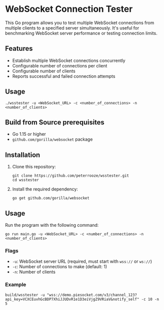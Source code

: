 # WebSocket Connection Tester

This Go program allows you to test multiple WebSocket connections from multiple clients to a specified server simultaneously. It's useful for benchmarking WebSocket server performance or testing connection limits.

## Features

- Establish multiple WebSocket connections concurrently
- Configurable number of connections per client
- Configurable number of clients
- Reports successful and failed connection attempts

## Usage

```
./wsstester -u <WebSocket_URL> -c <number_of_connections> -n <number_of_clients>

```

## Build from Source prerequisites

- Go 1.15 or higher
- `github.com/gorilla/websocket` package

## Installation

1. Clone this repository:
   ```
   git clone https://github.com/peterrooze/wsstester.git
   cd wsstester
   ```

2. Install the required dependency:
   ```
   go get github.com/gorilla/websocket
   ```

## Usage

Run the program with the following command:

```
go run main.go -u <WebSocket_URL> -c <number_of_connections> -n <number_of_clients>
```

### Flags

- `-u`: WebSocket server URL (required, must start with `wss://` or `ws://`)
- `-c`: Number of connections to make (default: 1)
- `-n`: Number of clients

### Example

```
build/wsstester -u "wss://demo.piesocket.com/v3/channel_123?api_key=VCXCEuvhGcBDP7XhiJJUDvR1e1D3eiVjgZ9VRiaV&notify_self" -c 10 -n 5
```